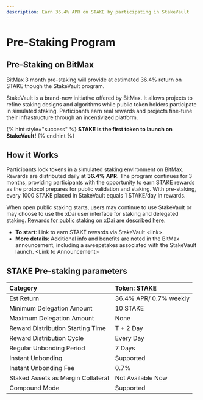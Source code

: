 ```yaml
---
description: Earn 36.4% APR on STAKE by participating in StakeVault
---
```


# Pre-Staking Program

## Pre-Staking on BitMax

BitMax 3 month pre-staking will provide at estimated 36.4% return on STAKE  though the StakeVault program.

StakeVault is a brand-new initiative offered by BitMax. It allows projects to refine staking designs and algorithms while public token holders participate in simulated staking. Participants earn real rewards and projects fine-tune their infrastructure through an incentivized platform. 

{% hint style="success" %}
**STAKE is the first token to launch on StakeVault!**
{% endhint %}

## **How it Works**

Participants lock tokens in a simulated staking environment on BitMax. Rewards are distributed daily at **36.4% APR**. The program continues for 3 months, providing participants with the opportunity to earn STAKE rewards as the protocol prepares for public validation and staking. With pre-staking,  every 1000 STAKE placed in StakeVault equals 1 STAKE/day in rewards.

When open public staking starts, users may continue to use StakeVault or may choose to use the xDai user interface for staking and delegated staking.  [Rewards for public staking on xDai are described here.](../stake-reward-mechanics/rewards-in-a-dual-token-environment.md)

* **To start**:  Link to earn STAKE rewards via StakeVault &lt;link&gt;.
* **More details**: Additional info and benefits are noted in the BitMax announcement, including a sweepstakes associated with the StakeVault launch. &lt;Link to Announcement&gt;

## STAKE Pre-staking parameters

| Category | Token: STAKE |
| :--- | :--- |
| Est Return | 36.4% APR/ 0.7% weekly |
| Minimum Delegation Amount | 10 STAKE |
| Maximum Delegation Amount | None |
| Reward Distribution Starting Time | T + 2 Day |
| Reward Distribution Cycle | Every Day |
| Regular Unbonding Period | 7 Days |
| Instant Unbonding | Supported |
| Instant Unbonding Fee | 0.7% |
| Staked Assets as Margin Collateral | Not Available Now |
| Compound Mode | Supported |

   
  
  


